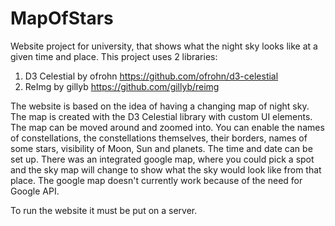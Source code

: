 # MapOfStars
Website project for university, that shows what the night sky looks like at a given time and place. 
This project uses 2 libraries: 
1. D3 Celestial by ofrohn https://github.com/ofrohn/d3-celestial
2. ReImg by gillyb https://github.com/gillyb/reimg

The website is based on the idea of having a changing map of night sky. The map is created with the D3 Celestial library with custom UI elements. The map can be moved around and zoomed into. You can enable the names of constellations, the constellations themselves, their borders, names of some stars, visibility of Moon, Sun and planets. The time and date can be set up. There was an integrated google map, where you could pick a spot and the sky map will change to show what the sky would look like from that place. The google map doesn't currently work because of the need for Google API. 

To run the website it must be put on a server.
